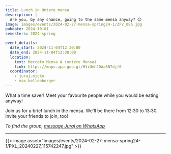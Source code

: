 ```yaml
---
title: Lunch in Untere mensa
description: |
  Are you, by any chance, going to the same mensa anyway? 😊
image: images/events/2024-02-27-mensa-spring24-1/ZFV_085.jpg
pubdate: 2024-10-01
semesters: 2024-spring

event_details:
  date_start: 2024-11-04T12:30:00
  date_end: 2024-11-04T13:30:00
  location:
    text: Mercato Mensa A (untere Mensa)
    link: https://maps.app.goo.gl/H1iUeh2DAa6N7djf6
  coordinator:
    - juraj.micko
    - max.kellenberger
---
```


What a time saver! Meet your favourite people while you would be eating anyway!

Join us for a brief lunch in the mensa. We'll be there from 12:30 to 13:30. Invite your friends to join, too!

_To find the group, [message Juraj on WhatsApp](https://wa.me/+421907240239)_

---

{{< image asset="images/events/2024-02-27-mensa-spring24-1/PXL_20240227_115742247.jpg" >}}
